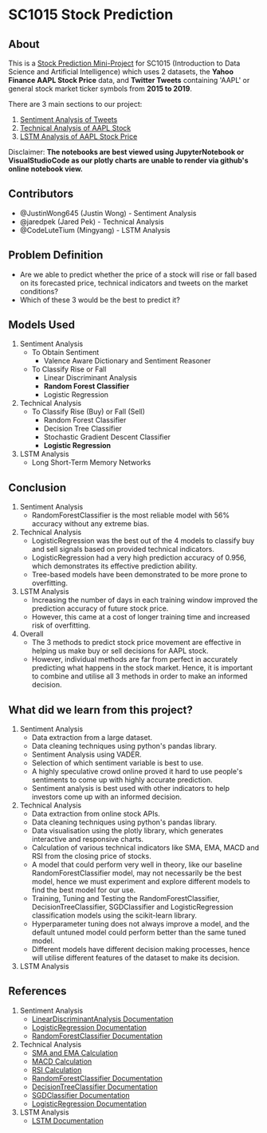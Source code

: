 # SC1015 Stock Prediction

## About
This is a [Stock Prediction Mini-Project](https://github.com/CodeLutetium/SC1015-Stock-Predictor/blob/main/Stock%20Prediction.ipynb) for SC1015 (Introduction to Data Science and Artificial Intelligence) which uses 2 datasets, the **Yahoo Finance AAPL Stock Price** data, and **Twitter Tweets** containing 'AAPL' or general stock market ticker symbols from **2015 to 2019**.

There are 3 main sections to our project:
1. [Sentiment Analysis of Tweets](https://github.com/CodeLutetium/SC1015-Stock-Predictor/tree/main/Sentimental%20Analysis)
2. [Technical Analysis of AAPL Stock](https://github.com/CodeLutetium/SC1015-Stock-Predictor/tree/main/Technical%20Indicator%20Models)
3. [LSTM Analysis of AAPL Stock Price](https://github.com/CodeLutetium/SC1015-Stock-Predictor/tree/main/LSTM%20Models)

Disclaimer:
**The notebooks are best viewed using JupyterNotebook or VisualStudioCode as our plotly charts are unable to render via github's online notebook view.**

## Contributors
- @JustinWong645 (Justin Wong) - Sentiment Analysis
- @jaredpek (Jared Pek) - Technical Analysis
- @CodeLuteTium (Mingyang) - LSTM Analysis

## Problem Definition
- Are we able to predict whether the price of a stock will rise or fall based on its forecasted price, technical indicators and tweets on the market conditions?
- Which of these 3 would be the best to predict it?

## Models Used
1. Sentiment Analysis
    - To Obtain Sentiment
        - Valence Aware Dictionary and Sentiment Reasoner
    - To Classify Rise or Fall
        - Linear Discriminant Analysis
        - **Random Forest Classifier**
        - Logistic Regression
2. Technical Analysis
    - To Classify Rise (Buy) or Fall (Sell)
        - Random Forest Classifier
        - Decision Tree Classifier
        - Stochastic Gradient Descent Classifier
        - **Logistic Regression**
3. LSTM Analysis
    - Long Short-Term Memory Networks

## Conclusion
1. Sentiment Analysis
    - RandomForestClassifier is the most reliable model with 56% accuracy without any extreme bias.
2. Technical Analysis
    - LogisticRegression was the best out of the 4 models to classify buy and sell signals based on provided technical indicators.
    - LogisticRegression had a very high prediction accuracy of 0.956, which demonstrates its effective prediction ability.
    - Tree-based models have been demonstrated to be more prone to overfitting.
3. LSTM Analysis
    - Increasing the number of days in each training window improved the prediction accuracy of future stock price.
    - However, this came at a cost of longer training time and increased risk of overfitting.
4. Overall
    - The 3 methods to predict stock price movement are effective in helping us make buy or sell decisions for AAPL stock. 
    - However, individual methods are far from perfect in accurately predicting what happens in the stock market. Hence, it is important to combine and utilise all 3 methods in order to make an informed decision.

## What did we learn from this project?
1. Sentiment Analysis
    - Data extraction from a large dataset.
    - Data cleaning techniques using python's pandas library.
    - Sentiment Analysis using VADER.
    - Selection of which sentiment variable is best to use.
    - A highly speculative crowd online proved it hard to use people's sentiments to come up with highly accurate prediction.
    - Sentiment analysis is best used with other indicators to help investors come up with an informed decision.
2. Technical Analysis
    - Data extraction from online stock APIs.
    - Data cleaning techniques using python's pandas library.
    - Data visualisation using the plotly library, which generates interactive and responsive charts.
    - Calculation of various technical indicators like SMA, EMA, MACD and RSI from the closing price of stocks.
    - A model that could perform very well in theory, like our baseline RandomForestClassifier model, may not necessarily be the best model, hence we must experiment and explore different models to find the best model for our use.
    - Training, Tuning and Testing the RandomForestClassifier, DecisionTreeClassifier, SGDClassifier and LogisticRegression classification models using the scikit-learn library.
    - Hyperparameter tuning does not always improve a model, and the default untuned model could perform better than the same tuned model.
    - Different models have different decision making processes, hence will utilise different features of the dataset to make its decision.
3. LSTM Analysis

## References
1. Sentiment Analysis
    - [LinearDiscriminantAnalysis Documentation](https://scikit-learn.org/stable/modules/generated/sklearn.discriminant_analysis.LinearDiscriminantAnalysis.html)
    - [LogisticRegression Documentation](https://scikit-learn.org/stable/modules/generated/sklearn.linear_model.LogisticRegression.html)
    - [RandomForestClassifier Documentation](https://scikit-learn.org/stable/modules/generated/sklearn.ensemble.RandomForestClassifier.html)
2. Technical Analysis
    - [SMA and EMA Calculation](https://medium.com/codex/simple-moving-average-and-exponentially-weighted-moving-average-with-pandas-57d4a457d363#:~:text=SMA%20can%20be%20implemented%20by,average%20over%20a%20fixed%20window.&text=Where%20the%20window%20will%20be,used%20for%20calculating%20the%20statistic.)
    - [MACD Calculation](https://www.learnpythonwithrune.org/pandas-calculate-the-moving-average-convergence-divergence-macd-for-a-stock/)
    - [RSI Calculation](https://www.roelpeters.be/many-ways-to-calculate-the-rsi-in-python-pandas/)
    - [RandomForestClassifier Documentation](https://scikit-learn.org/stable/modules/generated/sklearn.ensemble.RandomForestClassifier.html)
    - [DecisionTreeClassifier Documentation](https://scikit-learn.org/stable/modules/generated/sklearn.tree.DecisionTreeClassifier.html)
    - [SGDClassifier Documentation](https://scikit-learn.org/stable/modules/generated/sklearn.linear_model.SGDClassifier.html)
    - [LogisticRegression Documentation](https://scikit-learn.org/stable/modules/generated/sklearn.linear_model.LogisticRegression.html)
3. LSTM Analysis
    - [LSTM Documentation](https://www.tensorflow.org/api_docs/python/tf/keras/layers/LSTM)
